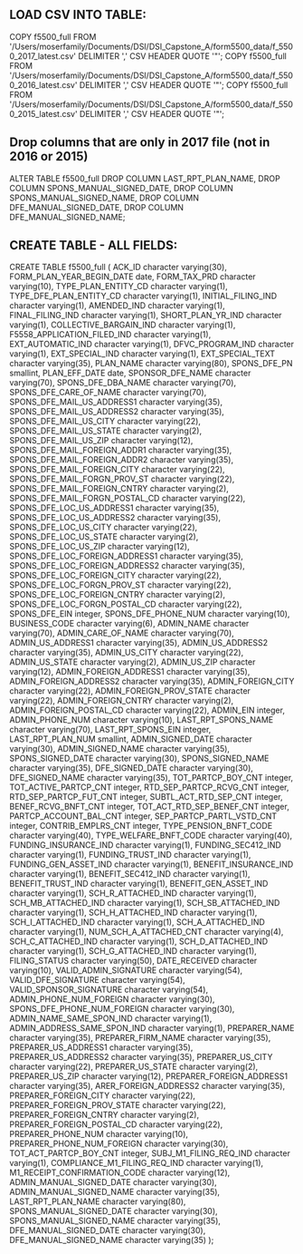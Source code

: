 
## LOAD CSV INTO TABLE:

COPY f5500_full FROM '/Users/moserfamily/Documents/DSI/DSI_Capstone_A/form5500_data/f_5500_2017_latest.csv' DELIMITER ',' CSV HEADER QUOTE '"';
COPY f5500_full FROM '/Users/moserfamily/Documents/DSI/DSI_Capstone_A/form5500_data/f_5500_2016_latest.csv' DELIMITER ',' CSV HEADER QUOTE '"';
COPY f5500_full FROM '/Users/moserfamily/Documents/DSI/DSI_Capstone_A/form5500_data/f_5500_2015_latest.csv' DELIMITER ',' CSV HEADER QUOTE '"';

## Drop columns that are only in 2017 file (not in 2016 or 2015)
ALTER TABLE f5500_full
DROP COLUMN LAST_RPT_PLAN_NAME,
DROP COLUMN SPONS_MANUAL_SIGNED_DATE,
DROP COLUMN SPONS_MANUAL_SIGNED_NAME,
DROP COLUMN DFE_MANUAL_SIGNED_DATE,
DROP COLUMN DFE_MANUAL_SIGNED_NAME;


## CREATE TABLE - ALL FIELDS:

CREATE TABLE f5500_full (
ACK_ID character varying(30),
FORM_PLAN_YEAR_BEGIN_DATE date,
FORM_TAX_PRD character varying(10),
TYPE_PLAN_ENTITY_CD character varying(1),
TYPE_DFE_PLAN_ENTITY_CD character varying(1),
INITIAL_FILING_IND character varying(1),
AMENDED_IND character varying(1),
FINAL_FILING_IND character varying(1),
SHORT_PLAN_YR_IND character varying(1),
COLLECTIVE_BARGAIN_IND character varying(1),
F5558_APPLICATION_FILED_IND character varying(1),
EXT_AUTOMATIC_IND character varying(1),
DFVC_PROGRAM_IND character varying(1),
EXT_SPECIAL_IND character varying(1),
EXT_SPECIAL_TEXT character varying(35),
PLAN_NAME character varying(80),
SPONS_DFE_PN smallint,
PLAN_EFF_DATE date,
SPONSOR_DFE_NAME character varying(70),
SPONS_DFE_DBA_NAME character varying(70),
SPONS_DFE_CARE_OF_NAME character varying(70),
SPONS_DFE_MAIL_US_ADDRESS1 character varying(35),
SPONS_DFE_MAIL_US_ADDRESS2 character varying(35),
SPONS_DFE_MAIL_US_CITY character varying(22),
SPONS_DFE_MAIL_US_STATE character varying(2),
SPONS_DFE_MAIL_US_ZIP character varying(12),
SPONS_DFE_MAIL_FOREIGN_ADDR1 character varying(35),
SPONS_DFE_MAIL_FOREIGN_ADDR2 character varying(35),
SPONS_DFE_MAIL_FOREIGN_CITY character varying(22),
SPONS_DFE_MAIL_FORGN_PROV_ST character varying(22),
SPONS_DFE_MAIL_FOREIGN_CNTRY character varying(2),
SPONS_DFE_MAIL_FORGN_POSTAL_CD character varying(22),
SPONS_DFE_LOC_US_ADDRESS1 character varying(35),
SPONS_DFE_LOC_US_ADDRESS2 character varying(35),
SPONS_DFE_LOC_US_CITY character varying(22),
SPONS_DFE_LOC_US_STATE character varying(2),
SPONS_DFE_LOC_US_ZIP character varying(12),
SPONS_DFE_LOC_FOREIGN_ADDRESS1 character varying(35),
SPONS_DFE_LOC_FOREIGN_ADDRESS2 character varying(35),
SPONS_DFE_LOC_FOREIGN_CITY character varying(22),
SPONS_DFE_LOC_FORGN_PROV_ST character varying(22),
SPONS_DFE_LOC_FOREIGN_CNTRY character varying(2),
SPONS_DFE_LOC_FORGN_POSTAL_CD character varying(22),
SPONS_DFE_EIN integer,
SPONS_DFE_PHONE_NUM character varying(10),
BUSINESS_CODE character varying(6),
ADMIN_NAME character varying(70),
ADMIN_CARE_OF_NAME character varying(70),
ADMIN_US_ADDRESS1 character varying(35),
ADMIN_US_ADDRESS2 character varying(35),
ADMIN_US_CITY character varying(22),
ADMIN_US_STATE character varying(2),
ADMIN_US_ZIP character varying(12),
ADMIN_FOREIGN_ADDRESS1 character varying(35),
ADMIN_FOREIGN_ADDRESS2 character varying(35),
ADMIN_FOREIGN_CITY character varying(22),
ADMIN_FOREIGN_PROV_STATE character varying(22),
ADMIN_FOREIGN_CNTRY character varying(2),
ADMIN_FOREIGN_POSTAL_CD character varying(22),
ADMIN_EIN integer,
ADMIN_PHONE_NUM character varying(10),
LAST_RPT_SPONS_NAME character varying(70),
LAST_RPT_SPONS_EIN integer,
LAST_RPT_PLAN_NUM smallint,
ADMIN_SIGNED_DATE character varying(30),
ADMIN_SIGNED_NAME character varying(35),
SPONS_SIGNED_DATE character varying(30),
SPONS_SIGNED_NAME character varying(35),
DFE_SIGNED_DATE character varying(30),
DFE_SIGNED_NAME character varying(35),
TOT_PARTCP_BOY_CNT integer,
TOT_ACTIVE_PARTCP_CNT integer,
RTD_SEP_PARTCP_RCVG_CNT integer,
RTD_SEP_PARTCP_FUT_CNT integer,
SUBTL_ACT_RTD_SEP_CNT integer,
BENEF_RCVG_BNFT_CNT integer,
TOT_ACT_RTD_SEP_BENEF_CNT integer,
PARTCP_ACCOUNT_BAL_CNT integer,
SEP_PARTCP_PARTL_VSTD_CNT integer,
CONTRIB_EMPLRS_CNT integer,
TYPE_PENSION_BNFT_CODE character varying(40),
TYPE_WELFARE_BNFT_CODE character varying(40),
FUNDING_INSURANCE_IND character varying(1),
FUNDING_SEC412_IND character varying(1),
FUNDING_TRUST_IND character varying(1),
FUNDING_GEN_ASSET_IND character varying(1),
BENEFIT_INSURANCE_IND character varying(1),
BENEFIT_SEC412_IND character varying(1),
BENEFIT_TRUST_IND character varying(1),
BENEFIT_GEN_ASSET_IND character varying(1),
SCH_R_ATTACHED_IND character varying(1),
SCH_MB_ATTACHED_IND character varying(1),
SCH_SB_ATTACHED_IND character varying(1),
SCH_H_ATTACHED_IND character varying(1),
SCH_I_ATTACHED_IND character varying(1),
SCH_A_ATTACHED_IND character varying(1),
NUM_SCH_A_ATTACHED_CNT character varying(4),
SCH_C_ATTACHED_IND character varying(1),
SCH_D_ATTACHED_IND character varying(1),
SCH_G_ATTACHED_IND character varying(1),
FILING_STATUS character varying(50),
DATE_RECEIVED character varying(10),
VALID_ADMIN_SIGNATURE character varying(54),
VALID_DFE_SIGNATURE character varying(54),
VALID_SPONSOR_SIGNATURE character varying(54),
ADMIN_PHONE_NUM_FOREIGN character varying(30),
SPONS_DFE_PHONE_NUM_FOREIGN character varying(30),
ADMIN_NAME_SAME_SPON_IND character varying(1),
ADMIN_ADDRESS_SAME_SPON_IND character varying(1),
PREPARER_NAME character varying(35),
PREPARER_FIRM_NAME character varying(35),
PREPARER_US_ADDRESS1 character varying(35),
PREPARER_US_ADDRESS2 character varying(35),
PREPARER_US_CITY character varying(22),
PREPARER_US_STATE character varying(2),
PREPARER_US_ZIP character varying(12),
PREPARER_FOREIGN_ADDRESS1 character varying(35),
ARER_FOREIGN_ADDRESS2 character varying(35),
PREPARER_FOREIGN_CITY character varying(22),
PREPARER_FOREIGN_PROV_STATE character varying(22),
PREPARER_FOREIGN_CNTRY character varying(2),
PREPARER_FOREIGN_POSTAL_CD character varying(22),
PREPARER_PHONE_NUM character varying(10),
PREPARER_PHONE_NUM_FOREIGN character varying(30),
TOT_ACT_PARTCP_BOY_CNT integer,
SUBJ_M1_FILING_REQ_IND character varying(1),
COMPLIANCE_M1_FILING_REQ_IND character varying(1),
M1_RECEIPT_CONFIRMATION_CODE character varying(12),
ADMIN_MANUAL_SIGNED_DATE character varying(30),
ADMIN_MANUAL_SIGNED_NAME character varying(35),
LAST_RPT_PLAN_NAME character varying(80),
SPONS_MANUAL_SIGNED_DATE character varying(30),
SPONS_MANUAL_SIGNED_NAME character varying(35),
DFE_MANUAL_SIGNED_DATE character varying(30),
DFE_MANUAL_SIGNED_NAME character varying(35)
);
